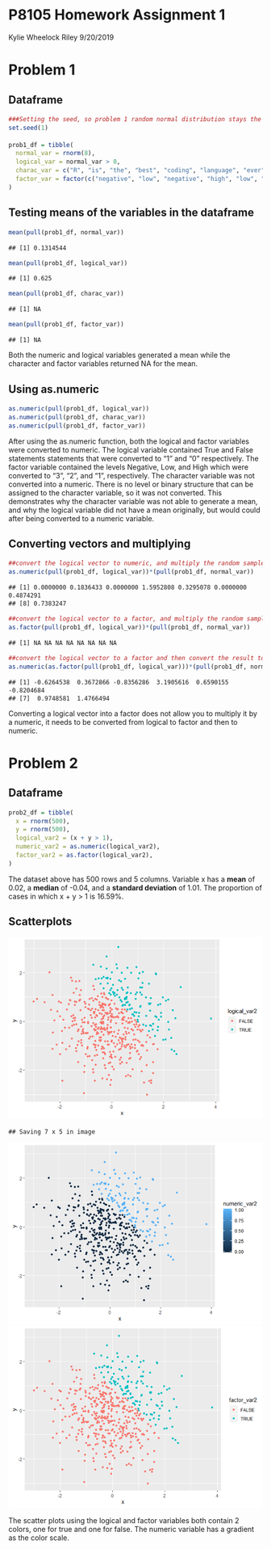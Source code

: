 P8105 Homework Assignment 1
================
Kylie Wheelock Riley
9/20/2019

# Problem 1

## Dataframe

``` r
###Setting the seed, so problem 1 random normal distribution stays the same
set.seed(1)

prob1_df = tibble(
  normal_var = rnorm(8),
  logical_var = normal_var > 0,
  charac_var = c("R", "is", "the", "best", "coding", "language", "ever", "!"),  
  factor_var = factor(c("negative", "low", "negative", "high", "low", "negative", "low", "low"))
)
```

## Testing means of the variables in the dataframe

``` r
mean(pull(prob1_df, normal_var))
```

    ## [1] 0.1314544

``` r
mean(pull(prob1_df, logical_var))
```

    ## [1] 0.625

``` r
mean(pull(prob1_df, charac_var))
```

    ## [1] NA

``` r
mean(pull(prob1_df, factor_var))
```

    ## [1] NA

Both the numeric and logical variables generated a mean while the
character and factor variables returned NA for the mean.

## Using as.numeric

``` r
as.numeric(pull(prob1_df, logical_var))
as.numeric(pull(prob1_df, charac_var))
as.numeric(pull(prob1_df, factor_var))
```

After using the as.numeric function, both the logical and factor
variables were converted to numeric. The logical variable contained True
and False statements statements that were converted to “1” and “0”
respectively. The factor variable contained the levels Negative, Low,
and High which were converted to “3”, “2”, and “1”, respectively. The
character variable was not converted into a numeric. There is no level
or binary structure that can be assigned to the character variable, so
it was not converted. This demonstrates why the character variable was
not able to generate a mean, and why the logical variable did not have a
mean originally, but would could after being converted to a numeric
variable.

## Converting vectors and multiplying

``` r
##convert the logical vector to numeric, and multiply the random sample by the result
as.numeric(pull(prob1_df, logical_var))*(pull(prob1_df, normal_var))
```

    ## [1] 0.0000000 0.1836433 0.0000000 1.5952808 0.3295078 0.0000000 0.4874291
    ## [8] 0.7383247

``` r
##convert the logical vector to a factor, and multiply the random sample by the result
as.factor(pull(prob1_df, logical_var))*(pull(prob1_df, normal_var)) 
```

    ## [1] NA NA NA NA NA NA NA NA

``` r
##convert the logical vector to a factor and then convert the result to numeric, and multiply the random sample by the result
as.numeric(as.factor(pull(prob1_df, logical_var)))*(pull(prob1_df, normal_var))
```

    ## [1] -0.6264538  0.3672866 -0.8356286  3.1905616  0.6590155 -0.8204684
    ## [7]  0.9748581  1.4766494

Converting a logical vector into a factor does not allow you to multiply
it by a numeric, it needs to be converted from logical to factor and
then to numeric.

# Problem 2

## Dataframe

``` r
prob2_df = tibble(
  x = rnorm(500),
  y = rnorm(500),
  logical_var2 = (x + y > 1),
  numeric_var2 = as.numeric(logical_var2),
  factor_var2 = as.factor(logical_var2),
)
```

The dataset above has 500 rows and 5 columns. Variable x has a **mean**
of 0.02, a **median** of -0.04, and a **standard deviation** of 1.01.
The proportion of cases in which x + y \> 1 is
16.59%.

## Scatterplots

![](p8105_hw1_kmw2189_files/figure-gfm/yx_scatter-1.png)<!-- -->

    ## Saving 7 x 5 in image

![](p8105_hw1_kmw2189_files/figure-gfm/yx_scatter-2.png)<!-- -->![](p8105_hw1_kmw2189_files/figure-gfm/yx_scatter-3.png)<!-- -->

The scatter plots using the logical and factor variables both contain 2
colors, one for true and one for false. The numeric variable has a
gradient as the color scale.
